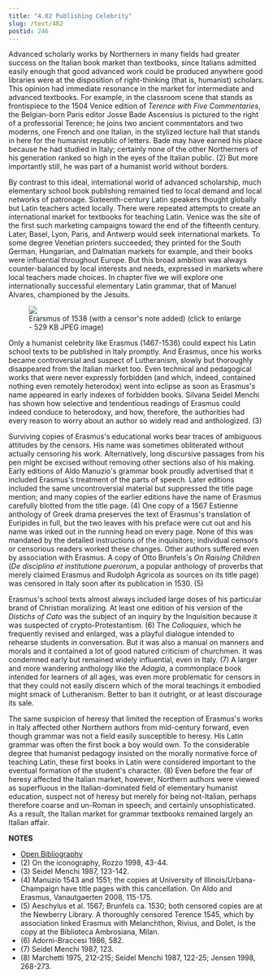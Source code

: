 ```yaml
---
title: "4.02 Publishing Celebrity"
slug: /text/402
postid: 246
---
```

Advanced scholarly works by Northerners in many fields had greater success on the Italian book market than textbooks, since Italians admitted easily enough that good advanced work could be produced anywhere good libraries were at the disposition of right-thinking (that is, humanist) scholars. This opinion had immediate resonance in the market for intermediate and advanced textbooks. For example, in the classroom scene that stands as frontispiece to the 1504 Venice edition of *Terence with Five Commentaries*, the Belgian-born Paris editor Josse Bade Ascensius is pictured to the right of a professorial Terence; he joins two ancient commentators and two moderns, one French and one Italian, in the stylized lecture hall that stands in here for the humanist republic of letters. Bade may have earned his place because he had studied in Italy; certainly none of the other Northerners of his generation ranked so high in the eyes of the Italian public. (2) But more importantly still, he was part of a humanist world without borders.

By contrast to this ideal, international world of advanced scholarship, much elementary school book publishing remained tied to local demand and local networks of patronage. Sixteenth-century Latin speakers thought globally but Latin teachers acted locally. There were repeated attempts to create an international market for textbooks for teaching Latin. Venice was the site of the first such marketing campaigns toward the end of the fifteenth century. Later, Basel, Lyon, Paris, and Antwerp would seek international markets. To some degree Venetian printers succeeded; they printed for the South German, Hungarian, and Dalmatian markets for example, and their books were influential throughout Europe. But this broad ambition was always counter-balanced by local interests and needs, expressed in markets where local teachers made choices. In chapter five we will explore one internationally successful elementary Latin grammar, that of Manuel Alvares, championed by the Jesuits.


<figure class="mkdn-figure">
    <div onClick="createLightbox('/images_full/4.00_Chapter_Four/HFS_096.01.jpg','Erarsmus of 1538 (with a censor's note added) (click to enlarge - 529 KB JPEG image)')" class="mkdn-image-link" id="lbimage">
    <img class="mkdn-image" src="/images_full/4.00_Chapter_Four/HFS_096.01.jpg" />
    <figcaption class="mkdn-figcaption">Erarsmus of 1538 (with a censor's note added) (click to enlarge - 529 KB JPEG image)</figcaption>
    </div>
</figure>

Only a humanist celebrity like Erasmus (1467-1536) could expect his Latin school texts to be published in Italy promptly. And Erasmus, once his works became controversial and suspect of Lutheranism, slowly but thoroughly disappeared from the Italian market too. Even technical and pedagogical works that were never expressly forbidden (and which, indeed, contained nothing even remotely heterodox) went into eclipse as soon as Erasmus's name appeared in early indexes of forbidden books. Silvana Seidel Menchi has shown how selective and tendentious readings of Erasmus could indeed conduce to heterodoxy, and how, therefore, the authorities had every reason to worry about an author so widely read and anthologized. (3)

Surviving copies of Erasmus's educational works bear traces of ambiguous attitudes by the censors. His name was sometimes obliterated without actually censoring his work. Alternatively, long discursive passages from his pen might be excised without removing other sections also of his making. Early editions of Aldo Manuzio's grammar book proudly advertised that it included Erasmus's treatment of the parts of speech. Later editions included the same uncontroversial material but suppressed the title page mention; and many copies of the earlier editions have the name of Erasmus carefully blotted from the title page. (4) One copy of a 1567 Estienne anthology of Greek drama preserves the text of Erasmus's translation of Euripides in full, but the two leaves with his preface were cut out and his name was inked out in the running head on every page. None of this was mandated by the detailed instructions of the inquisitors; individual censors or censorious readers worked these changes. Other authors suffered even by association with Erasmus. A copy of Otto Brunfels's *On Raising Children* (*De disciplina et institutione puerorum*, a popular anthology of proverbs that merely claimed Erasmus and Rudolph Agricola as sources on its title page) was censored in Italy soon after its publication in 1530. (5)

Erasmus's school texts almost always included large doses of his particular brand of Christian moralizing. At least one edition of his version of the *Distichs of Cato* was the subject of an inquiry by the Inquisition because it was suspected of crypto-Protestantism. (6) The *Colloquies*, which he frequently revised and enlarged, was a playful dialogue intended to rehearse students in conversation. But it was also a manual on manners and morals and it contained a lot of good natured criticism of churchmen. It was condemned early but remained widely influential, even in Italy. (7) A larger and more wandering anthology like the *Adagia*, a commonplace book intended for learners of all ages, was even more problematic for censors in that they could not easily discern which of the moral teachings it embodied might smack of Lutheranism. Better to ban it outright, or at least discourage its sale.

The same suspicion of heresy that limited the reception of Erasmus's works in Italy affected other Northern authors from mid-century forward, even though grammar was not a field easily susceptible to heresy. His Latin grammar was often the first book a boy would own. To the considerable degree that humanist pedagogy insisted on the morally normative force of teaching Latin, these first books in Latin were considered important to the eventual formation of the student's character. (8) Even before the fear of heresy affected the Italian market, however, Northern authors were viewed as superfluous in the Italian-dominated field of elementary humanist education, suspect not of heresy but merely for being not-Italian, perhaps therefore coarse and un-Roman in speech, and certainly unsophisticated. As a result, the Italian market for grammar textbooks remained largely an Italian affair.

**NOTES**
* [Open Bibliography](/bibliography.pdf)
* (2) On the iconography, Rozzo 1998, 43-44.
* (3) Seidel Menchi 1987, 123-142.
* (4) Manuzio 1543 and 1551; the copies at University of Illinois/Urbana-Champaign have title pages with this cancellation. On Aldo and Erasmus, Vanautgaerten 2008, 115-175.
* (5) Aeschylus et al. 1567; Brunfels ca. 1530; both censored copies are at the Newberry Library. A thoroughly censored Terence 1545, which by association linked Erasmus with Melanchthon, Rivius, and Dolet, is the copy at the Biblioteca Ambrosiana, Milan.
* (6) Adorni-Braccesi 1986, 582.
* (7) Seidel Menchi 1987, 123.
* (8) Marchetti 1975, 212-215; Seidel Menchi 1987, 122-25; Jensen 1998, 268-273.
